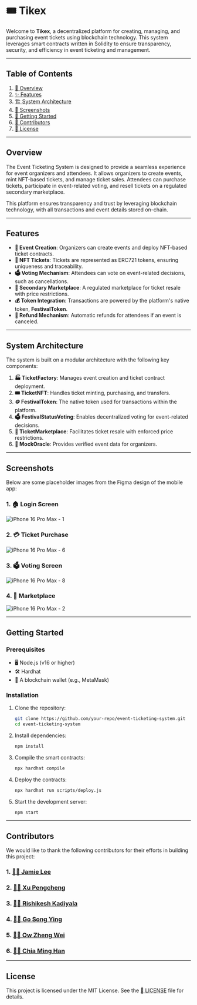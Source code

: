 # 🎟️ Tikex

Welcome to **Tikex**, a decentralized platform for creating, managing, and purchasing event tickets using blockchain technology. This system leverages smart contracts written in Solidity to ensure transparency, security, and efficiency in event ticketing and management.

---

## Table of Contents

1. [📖 Overview](#overview)
2. [✨ Features](#features)
3. [🏗️ System Architecture](#system-architecture)
4. [📸 Screenshots](#screenshots)
5. [🚀 Getting Started](#getting-started)
6. [🤝 Contributors](#contributors)
7. [📜 License](#license)

---

## Overview

The Event Ticketing System is designed to provide a seamless experience for event organizers and attendees. It allows organizers to create events, mint NFT-based tickets, and manage ticket sales. Attendees can purchase tickets, participate in event-related voting, and resell tickets on a regulated secondary marketplace.

This platform ensures transparency and trust by leveraging blockchain technology, with all transactions and event details stored on-chain.

---

## Features

- **🎉 Event Creation**: Organizers can create events and deploy NFT-based ticket contracts.
- **🎫 NFT Tickets**: Tickets are represented as ERC721 tokens, ensuring uniqueness and traceability.
- **🗳️ Voting Mechanism**: Attendees can vote on event-related decisions, such as cancellations.
- **🔄 Secondary Marketplace**: A regulated marketplace for ticket resale with price restrictions.
- **💰 Token Integration**: Transactions are powered by the platform's native token, **FestivalToken**.
- **💸 Refund Mechanism**: Automatic refunds for attendees if an event is canceled.

---

## System Architecture

The system is built on a modular architecture with the following key components:

1. **🏭 TicketFactory**: Manages event creation and ticket contract deployment.
2. **🎟️ TicketNFT**: Handles ticket minting, purchasing, and transfers.
3. **🪙 FestivalToken**: The native token used for transactions within the platform.
4. **🗳️ FestivalStatusVoting**: Enables decentralized voting for event-related decisions.
5. **🔄 TicketMarketplace**: Facilitates ticket resale with enforced price restrictions.
6. **📡 MockOracle**: Provides verified event data for organizers.

---

## Screenshots

Below are some placeholder images from the Figma design of the mobile app:

### 1. 🏠 Login Screen

![iPhone 16 Pro Max - 1](https://github.com/user-attachments/assets/93aae736-b45a-471e-91aa-27bc016edc88)

### 2. 💳 Ticket Purchase

![iPhone 16 Pro Max - 6](https://github.com/user-attachments/assets/6a10f70e-1e01-42a6-8079-3aa1703d55e6)

### 3. 🗳️ Voting Screen

![iPhone 16 Pro Max - 8](https://github.com/user-attachments/assets/b25764ff-89cd-4dea-b33e-db7bafc6e799)

### 4. 🛒 Marketplace

![iPhone 16 Pro Max - 2](https://github.com/user-attachments/assets/caee0ef8-74fb-4fad-977a-a14c0547adf5)


---

## Getting Started

### Prerequisites

- 🖥️ Node.js (v16 or higher)
- 🛠️ Hardhat
- 🔐 A blockchain wallet (e.g., MetaMask)

### Installation

1. Clone the repository:

   ```bash
   git clone https://github.com/your-repo/event-ticketing-system.git
   cd event-ticketing-system
   ```

2. Install dependencies:

   ```bash
   npm install
   ```

3. Compile the smart contracts:

   ```bash
   npx hardhat compile
   ```

4. Deploy the contracts:

   ```bash
   npx hardhat run scripts/deploy.js 
   ```

5. Start the development server:
   ```bash
   npm start
   ```

---

## Contributors

We would like to thank the following contributors for their efforts in building this project:

### 1. [👨‍💻 Jamie Lee](https://github.com/jamielfh)

### 2. [👨‍💻 Xu Pengcheng](https://github.com/xupengcheng1717)

### 3. [👨‍💻 Rishikesh Kadiyala](https://github.com/RishiPrime)

### 4. [👨‍💻 Go Song Ying](https://github.com/gosongying)

### 5. [👨‍💻 Ow Zheng Wei](https://github.com/zzhengweii)

### 6. [👨‍💻 Chia Ming Han](https://github.com/minghan101)

---

## License

This project is licensed under the MIT License. See the [📜 LICENSE](./LICENSE) file for details.
